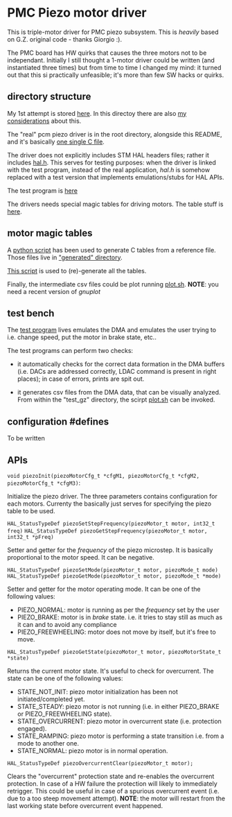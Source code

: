 PMC Piezo motor driver
======================

This is triple-motor driver for PMC piezo subsystem. This is *heavily* based on G.Z. original code - thanks Giorgio :).

The PMC board has HW quirks that causes the three motors not to be independant. Initially I still thought a 1-motor driver could be written (and instantiated three times) but from time to time I changed my mind: it turned out that this si practically unfeasible; it's more than few SW hacks or quirks.

directory structure
-------------------

My 1st attempt is stored [here](./old). In this directoy there are also [my considerations](old/README.md) about this.

The "real" pcm piezo driver is in the root directory, alongside this README, and it's basically [one single C file](./piezo_gz.c).

The driver does not explicitly includes STM HAL headers files; rather it includes [hal.h](hal.h). This serves for testing purposes: when the driver is linked with the test program, instead of the real application, *hal.h* is somehow replaced with a test version that implements emulations/stubs for HAL APIs.

The test program is [here](./test_gz)

The drivers needs special magic tables for driving motors. The table stuff is [here](./tables).

motor magic tables
------------------

A [python script](./faulhaber_csv_to_c.py) has been used to generate C tables from a reference file. Those files live in ["generated" directory](./tables/generated).

[This script](./gen/sh) is used to (re)-generate all the tables.

Finally, the intermediate csv files could be plot running [plot.sh](./plot.sh). **NOTE**: you need a recent version of *gnuplot*

test bench
----------

The [test program](./test_gz/piezo_test.c) lives emulates the DMA and emulates the user trying to i.e. change speed, put the motor in brake state, etc..

The test programs can perform two checks:

- it automatically checks for the correct data formation in the DMA buffers (i.e. DACs are addressed correctly, LDAC command is present in right places); in case of errors, prints are spit out.

- it generates csv files from the DMA data, that can be visually analyzed. From within the "test_gz" directory, the scirpt [plot.sh](./plot.sh) can be invoked.

configuration #defines
----------------------

To be written


APIs
----

`void piezoInit(piezoMotorCfg_t *cfgM1, piezoMotorCfg_t *cfgM2, piezoMotorCfg_t *cfgM3)`:

Initialize the piezo driver. The three parameters contains configuration for each motors. Currenty
the basically just serves for specifying the piezo table to be used.

`HAL_StatusTypeDef piezoSetStepFrequency(piezoMotor_t motor, int32_t freq)`
`HAL_StatusTypeDef piezoGetStepFrequency(piezoMotor_t motor, int32_t *pFreq)`

Setter and getter for the *frequency* of the piezo microstep. It is basically proportional to the motor speed.
It can be negative.

`HAL_StatusTypeDef piezoSetMode(piezoMotor_t motor, piezoMode_t mode)`
`HAL_StatusTypeDef piezoGetMode(piezoMotor_t motor, piezoMode_t *mode)`

Setter and getter for the motor operating mode. It can be one of the following values:

 - PIEZO_NORMAL: motor is running as per the *frequency* set by the user
 - PIEZO_BRAKE: motor is in *brake* state. i.e. it tries to stay still as much as it can and to avoid any compliance
 - PIEZO_FREEWHEELING: motor does not move by itself, but it's free to move.


`HAL_StatusTypeDef piezoGetState(piezoMotor_t motor, piezoMotorState_t *state)`

Returns the current motor state. It's useful to check for overcurrent. The state can be one of the following values:

 - STATE_NOT_INIT: piezo motor initialization has been not initiated/completed yet.
 - STATE_STEADY: piezo motor is not running (i.e. in either PIEZO_BRAKE or PIEZO_FREEWHEELING state).
 - STATE_OVERCURRENT: piezo motor in overcurrent state (i.e. protection engaged).
 - STATE_RAMPING: piezo motor is performing a state transition i.e. from a mode to another one.
 - STATE_NORMAL: piezo motor is in normal operation.

`HAL_StatusTypeDef piezoOvercurrentClear(piezoMotor_t motor);`

Clears the "overcurrent" protection state and re-enables the overcurrent protection.
In case of a HW failure the protection will likely to immediately retrigger.
This could be useful in case of a spurious overcurrent event (i.e. due to a too steep movement attempt).
**NOTE**: the motor will restart from the last working state before overcurrent event happened.
